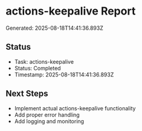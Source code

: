 # actions-keepalive Report

Generated: 2025-08-18T14:41:36.893Z

## Status
- Task: actions-keepalive
- Status: Completed
- Timestamp: 2025-08-18T14:41:36.893Z

## Next Steps
- Implement actual actions-keepalive functionality
- Add proper error handling
- Add logging and monitoring
